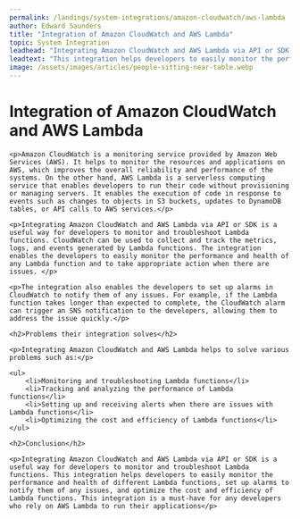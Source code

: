 ```yaml
---
permalink: /landings/system-integrations/amazon-cloudwatch/aws-lambda
author: Edward Saunders
title: "Integration of Amazon CloudWatch and AWS Lambda"
topic: System Integration
leadhead: "Integrating Amazon CloudWatch and AWS Lambda via API or SDK is a useful way for developers to monitor and troubleshoot Lambda functions"
leadtext: "This integration helps developers to easily monitor the performance and health of different Lambda functions, set up alarms to notify them of any issues, and optimize the cost and efficiency of Lambda functions. This integration is a must-have for any developers who rely on AWS Lambda to run their applications"
image: /assets/images/articles/people-sitting-near-table.webp
---
```

<div class="arttext">	<h1>Integration of Amazon CloudWatch and AWS Lambda</h1>

	<p>Amazon CloudWatch is a monitoring service provided by Amazon Web Services (AWS). It helps to monitor the resources and applications on AWS, which improves the overall reliability and performance of the systems. On the other hand, AWS Lambda is a serverless computing service that enables developers to run their code without provisioning or managing servers. It enables the execution of code in response to events such as changes to objects in S3 buckets, updates to DynamoDB tables, or API calls to AWS services.</p>

	<p>Integrating Amazon CloudWatch and AWS Lambda via API or SDK is a useful way for developers to monitor and troubleshoot Lambda functions. CloudWatch can be used to collect and track the metrics, logs, and events generated by Lambda functions. The integration enables the developers to easily monitor the performance and health of any Lambda function and to take appropriate action when there are issues. </p>

	<p>The integration also enables the developers to set up alarms in CloudWatch to notify them of any issues. For example, if the Lambda function takes longer than expected to complete, the CloudWatch alarm can trigger an SNS notification to the developers, allowing them to address the issue quickly.</p>

	<h2>Problems their integration solves</h2>

	<p>Integrating Amazon CloudWatch and AWS Lambda helps to solve various problems such as:</p>

	<ul>
		<li>Monitoring and troubleshooting Lambda functions</li>
		<li>Tracking and analyzing the performance of Lambda functions</li>
		<li>Setting up and receiving alerts when there are issues with Lambda functions</li>
		<li>Optimizing the cost and efficiency of Lambda functions</li>
	</ul>

	<h2>Conclusion</h2>

	<p>Integrating Amazon CloudWatch and AWS Lambda via API or SDK is a useful way for developers to monitor and troubleshoot Lambda functions. This integration helps developers to easily monitor the performance and health of different Lambda functions, set up alarms to notify them of any issues, and optimize the cost and efficiency of Lambda functions. This integration is a must-have for any developers who rely on AWS Lambda to run their applications</p>
</div>